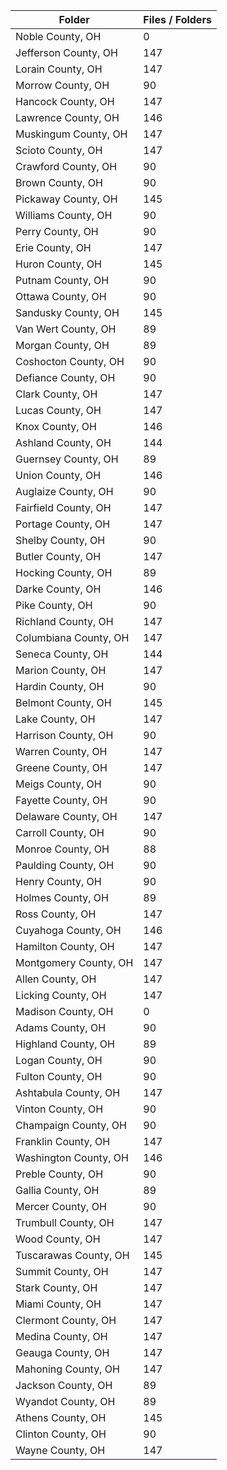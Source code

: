| Folder                |   Files / Folders |
|-----------------------|-------------------|
| Noble County, OH      |                 0 |
| Jefferson County, OH  |               147 |
| Lorain County, OH     |               147 |
| Morrow County, OH     |                90 |
| Hancock County, OH    |               147 |
| Lawrence County, OH   |               146 |
| Muskingum County, OH  |               147 |
| Scioto County, OH     |               147 |
| Crawford County, OH   |                90 |
| Brown County, OH      |                90 |
| Pickaway County, OH   |               145 |
| Williams County, OH   |                90 |
| Perry County, OH      |                90 |
| Erie County, OH       |               147 |
| Huron County, OH      |               145 |
| Putnam County, OH     |                90 |
| Ottawa County, OH     |                90 |
| Sandusky County, OH   |               145 |
| Van Wert County, OH   |                89 |
| Morgan County, OH     |                89 |
| Coshocton County, OH  |                90 |
| Defiance County, OH   |                90 |
| Clark County, OH      |               147 |
| Lucas County, OH      |               147 |
| Knox County, OH       |               146 |
| Ashland County, OH    |               144 |
| Guernsey County, OH   |                89 |
| Union County, OH      |               146 |
| Auglaize County, OH   |                90 |
| Fairfield County, OH  |               147 |
| Portage County, OH    |               147 |
| Shelby County, OH     |                90 |
| Butler County, OH     |               147 |
| Hocking County, OH    |                89 |
| Darke County, OH      |               146 |
| Pike County, OH       |                90 |
| Richland County, OH   |               147 |
| Columbiana County, OH |               147 |
| Seneca County, OH     |               144 |
| Marion County, OH     |               147 |
| Hardin County, OH     |                90 |
| Belmont County, OH    |               145 |
| Lake County, OH       |               147 |
| Harrison County, OH   |                90 |
| Warren County, OH     |               147 |
| Greene County, OH     |               147 |
| Meigs County, OH      |                90 |
| Fayette County, OH    |                90 |
| Delaware County, OH   |               147 |
| Carroll County, OH    |                90 |
| Monroe County, OH     |                88 |
| Paulding County, OH   |                90 |
| Henry County, OH      |                90 |
| Holmes County, OH     |                89 |
| Ross County, OH       |               147 |
| Cuyahoga County, OH   |               146 |
| Hamilton County, OH   |               147 |
| Montgomery County, OH |               147 |
| Allen County, OH      |               147 |
| Licking County, OH    |               147 |
| Madison County, OH    |                 0 |
| Adams County, OH      |                90 |
| Highland County, OH   |                89 |
| Logan County, OH      |                90 |
| Fulton County, OH     |                90 |
| Ashtabula County, OH  |               147 |
| Vinton County, OH     |                90 |
| Champaign County, OH  |                90 |
| Franklin County, OH   |               147 |
| Washington County, OH |               146 |
| Preble County, OH     |                90 |
| Gallia County, OH     |                89 |
| Mercer County, OH     |                90 |
| Trumbull County, OH   |               147 |
| Wood County, OH       |               147 |
| Tuscarawas County, OH |               145 |
| Summit County, OH     |               147 |
| Stark County, OH      |               147 |
| Miami County, OH      |               147 |
| Clermont County, OH   |               147 |
| Medina County, OH     |               147 |
| Geauga County, OH     |               147 |
| Mahoning County, OH   |               147 |
| Jackson County, OH    |                89 |
| Wyandot County, OH    |                89 |
| Athens County, OH     |               145 |
| Clinton County, OH    |                90 |
| Wayne County, OH      |               147 |